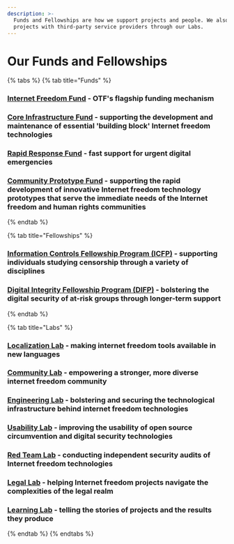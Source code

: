 ```yaml
---
description: >-
  Funds and Fellowships are how we support projects and people. We also connect
  projects with third-party service providers through our Labs.
---
```


# Our Funds and Fellowships

{% tabs %}
{% tab title="Funds" %}
### [Internet Freedom Fund](internet-freedom-fund.md) - OTF's flagship funding mechanism

### [Core Infrastructure Fund](core-infrastructure-fund.md) - supporting the development and maintenance of essential 'building block' Internet freedom technologies

### [Rapid Response Fund](rapid-response-fund.md) - fast support for urgent digital emergencies

### [Community Prototype Fund](community-prototype-fund.md) - supporting the rapid development of innovative Internet freedom technology prototypes that serve the immediate needs of the Internet freedom and human rights communities
{% endtab %}

{% tab title="Fellowships" %}
### [Information Controls Fellowship Program \(ICFP\)](information-controls-fellowship-program-icfp.md) - supporting individuals studying censorship through a variety of disciplines

### [Digital Integrity Fellowship Program \(DIFP\)](digital-integrity-fellowship-program-difp.md) - bolstering the digital security of at-risk groups through longer-term support
{% endtab %}

{% tab title="Labs" %}
### [Localization Lab](../our-labs/localization-lab.md) - making internet freedom tools available in new languages

### [Community Lab](../our-labs/community-lab.md) - empowering a stronger, more diverse internet freedom community

### [Engineering Lab](../our-labs/engineering-lab.md) - bolstering and securing the technological infrastructure behind internet freedom technologies

### [Usability Lab](../our-labs/usability-lab.md) - improving the usability of open source circumvention and digital security technologies

### [Red Team Lab](../our-labs/red-team-lab.md) - conducting independent security audits of Internet freedom technologies

### [Legal Lab](../our-labs/legal-lab.md) - helping Internet freedom projects navigate the complexities of the legal realm

### [Learning Lab](../our-labs/learning-lab.md) - telling the stories of projects and the results they produce
{% endtab %}
{% endtabs %}



